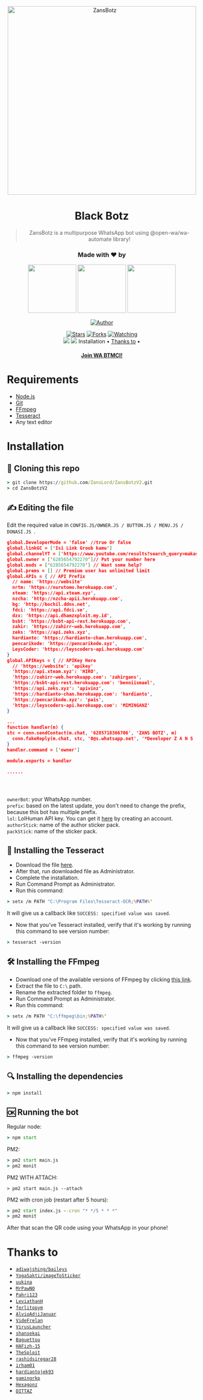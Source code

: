 
<div align="center">
<img src="https://i.ibb.co/QQDXr17/20211031-234304-1-3.jpg" alt="ZansBotz" width="500" />

# **Black Botz**

> ZansBotz is a multipurpose WhatsApp bot using @open-wa/wa-automate library!
>
>

<h3 align="center">Made with ❤️ by</h3>
<p align="center">
  <a href="https://github.com/ZansLord"><img src="https://i.ibb.co/XyChcGQ/20211102-192101.jpg" height="128" width="128" /></a>
  <a href="https://github.com/adiwajshing"><img src="https://i.ibb.co/LhCtVR1/20211108-163050.jpg" height="128" width="128" /></a>
  <a href="https://github.com/naylachan"><img src="https://i.ibb.co/T2gyJhn/20211014-163216-transcpr.jpg" height="128" width="128" /></a>
</p>

<p align="center">
  <a href="https://github.com/ZansLord"><img title="Author" src="https://img.shields.io/badge/Author-ZansLord-purple.svg?style=for-the-badge&logo=github" /></a>
</p>

<p align="center">
  <a href="https://github.com/ZansLord/BlackBotzV2"><img title="Stars" src="https://img.shields.io/github/stars/Zanslord/BlackBotzV2?color=red&style=flat-square" /></a>
  <a href="https://github.com/ZansLord/BlackBotzV2/network/members"><img title="Forks" src="https://img.shields.io/github/forks/ZansLord/BlackBotzV2?color=red&style=flat-square" /></a>
  <a href="https://github.com/ZansLord/BlackBotzV2/watchers"><img title="Watching" src="https://img.shields.io/github/watchers/ZansLord/BlackBotzV2?label=watchers&color=blue&style=flat-square" /></a> <br>
  <a href="https://www.npmjs.com/package/@open-wa/wa-automate"><img src="https://img.shields.io/npm/v/@open-wa/wa-automate.svg?color=green" /></a>
  <img src="https://img.shields.io/node/v/@open-wa/wa-automate" />
  <img">Installation</a> •
  <a href="https://github.com/ZansLord/BlackBotzV2#thanks-to">Thanks to</a> •


<h4 align="center">
  <a href="https://chat.whatsapp.com/LTL9J5K0dxp65WspruIQuW">Join WA BTMCI!</a>
</h4>
</div>

# Requirements
* [Node.js](https://nodejs.org/en/)
* [Git](https://git-scm.com/downloads)
* [FFmpeg](https://www.gyan.dev/ffmpeg/builds/)
* [Tesseract](https://s.id/vftesseract)
* Any text editor

# Installation
## 📝 Cloning this repo
```cmd
> git clone https://github.com/ZansLord/ZansBotzV2.git
> cd ZansBotzV2
```

## ✍️ Editing the file
Edit the required value in `CONFIG.JS/OWNER.JS / BUTTON.JS / MENU.JS / DONASI.JS `.
```json
global.DeveloperMode = 'false' //true Or false
global.linkGC = ['Isi Link Groub kamu']
global.channelYT = ['https://www.youtube.com/results?search_query=makasarcyberghost'] 
global.owner = ['6285654792270']// Put your number here
global.mods = ['6285654792270'] // Want some help?
global.prems = [] // Premium user has unlimited limit
global.APIs = { // API Prefix
  // name: 'https://website'
  nrtm: 'https://nurutomo.herokuapp.com',
  xteam: 'https://api.xteam.xyz',
  nzcha: 'http://nzcha-apii.herokuapp.com',
  bg: 'http://bochil.ddns.net',
  fdci: 'https://api.fdci.se',
  dzx: 'https://api.dhamzxploit.my.id',
  bsbt: 'https://bsbt-api-rest.herokuapp.com',
  zahir: 'https://zahirr-web.herokuapp.com',
  zeks: 'https://api.zeks.xyz',
  hardianto: 'https://hardianto-chan.herokuapp.com',
  pencarikode: 'https://pencarikode.xyz', 
  LeysCoder: 'https://leyscoders-api.herokuapp.com'
}
global.APIKeys = { // APIKey Here
  // 'https://website': 'apikey'
  'https://api.xteam.xyz': 'HIRO',
  'https://zahirr-web.herokuapp.com': 'zahirgans',
  'https://bsbt-api-rest.herokuapp.com': 'benniismael',
  'https://api.zeks.xyz': 'apivinz',
  'https://hardianto-chan.herokuapp.com': 'hardianto',
  'https://pencarikode.xyz': 'pais', 
  'https://leyscoders-api.herokuapp.com': 'MIMINGANZ' 
}

...
function handler(m) {
stc = conn.sendContact(m.chat, '6285718366706', 'ZANS BOTZ', m)
  conn.fakeReply(m.chat, stc, '0@s.whatsapp.net', '*Developer Z A N S  B O T *', 'status@broadcast')
}
handler.command = ['owner']

module.exports = handler

......


   
```

`ownerBot`: your WhatsApp number.  
`prefix`: based on the latest update, you don't need to change the prefix, because this bot has multiple prefix.  
`lol`: LolHuman API key. You can get it [here](https://lolhuman.herokuapp.com/) by creating an account.  
`authorStick`: name of the author sticker pack.  
`packStick`: name of the sticker pack.  


## 🧾 Installing the Tesseract
* Download the file [here](https://s.id/vftesseract).
* After that, run downloaded file as Administrator.
* Complete the installation.
* Run Command Prompt as Administrator.
* Run this command:
```cmd
> setx /m PATH "C:\Program Files\Tesseract-OCR;%PATH%"
```
It will give us a callback like `SUCCESS: specified value was saved`.
* Now that you've Tesseract installed, verify that it's working by running this command to see version number:
```cmd
> tesseract -version
```

## 🛠️ Installing the FFmpeg
* Download one of the available versions of FFmpeg by clicking [this link](https://www.gyan.dev/ffmpeg/builds/).
* Extract the file to `C:\` path.
* Rename the extracted folder to `ffmpeg`.
* Run Command Prompt as Administrator.
* Run this command:
```cmd
> setx /m PATH "C:\ffmpeg\bin;%PATH%"
```
It will give us a callback like `SUCCESS: specified value was saved`.
* Now that you've FFmpeg installed, verify that it's working by running this command to see version number:
```cmd
> ffmpeg -version
```

## 🔍 Installing the dependencies
```cmd
> npm install
```

## 🆗 Running the bot
Regular node:
```cmd
> npm start
```

PM2:
```cmd
> pm2 start main.js
> pm2 monit
```

PM2 WITH ATTACH:
```cm d
> pm2 start main.js --attach
```

PM2 with cron job (restart after 5 hours):
```cmd
> pm2 start index.js --cron "* */5 * * *"
> pm2 monit
```

After that scan the QR code using your WhatsApp in your phone!

# Thanks to
* [`adiwajshing/baileys`](https://github.com/adiwajshing/baileys)
* [`YogaSakti/imageToSticker`](https://github.com/YogaSakti/imageToSticker)
* [`uukina`](https://github.com/uukina)
* [`MrPawNO`](https://github.com/MrPawNO)
* [`Pahri123`](https://github.com/Pahri123)
* [`LeviathanH`](https://github.com/LeviathanH)
* [`ferlitopym`](https://github.com/ferlitopym)
* [`AlvioAdjiJanuar`](https://github.com/AlvioAdjiJanuar)
* [`VideFrelan`](https://github.com/VideFrelan)
* [`VirusLauncher`](https://github.com/VirusLauncher)
* [`shansekai`](https://github.com/shansekai)
* [`Baguettou`](https://github.com/Baguettou)
* [`HAFizh-15`](https://github.com/HAFizh-15)
* [`TheSploit`](https://github.com/TheSploit)
* [`rashidsiregar28`](https://github.com/rashidsiregar28)
* [`irham01`](https://github.com/irham01)
* [`hardiantojek93`](https://github.com/hardiantojek93)
* [`gamingrkp`](https://github.com/gamingrkp)
* [`Hexagonz`](https://github.com/hexagonz)
* [`DITTAZ`](https://youtu.be/TXzHMehgQJM)
